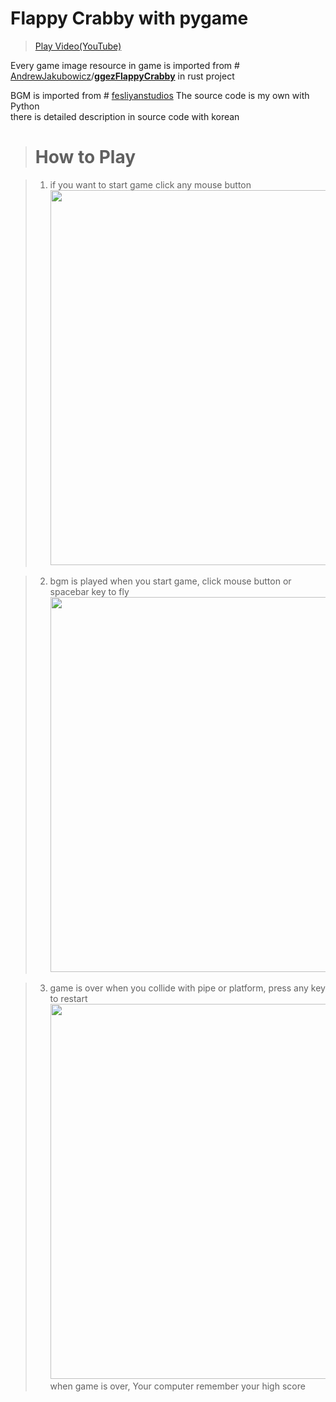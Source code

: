 
# Flappy Crabby with pygame

> [Play Video(YouTube)](https://www.youtube.com/watch?v=kR-bQ77cSrE)

Every game image resource in game is imported from # [AndrewJakubowicz](https://github.com/AndrewJakubowicz)/**[ggezFlappyCrabby](https://github.com/AndrewJakubowicz/ggezFlappyCrabby)** in rust project

BGM is imported from # [fesliyanstudios](https://www.fesliyanstudios.com/royalty-free-music/downloads-c/8-bit-music/6)
The source code is my own with Python  
there is detailed description in source code with korean 

># How to Play

> 1. if you want to start game click any mouse button<img src = https://user-images.githubusercontent.com/54829269/97654033-716fa400-1aa5-11eb-82ef-85a85cec1b45.png width=800 height=600>

> 2. bgm is played when you start game, click mouse button or spacebar key to fly<img src = https://user-images.githubusercontent.com/54829269/97653711-c65eea80-1aa4-11eb-9d41-a22b688b99e8.png width=800 height=600>

> 3. game is over when you collide with pipe or platform, press any key to restart<img src = https://user-images.githubusercontent.com/54829269/97653819-02924b00-1aa5-11eb-905d-3d06025ce0d8.png width=800 height=600>
> when game is over, Your computer remember your high score  
